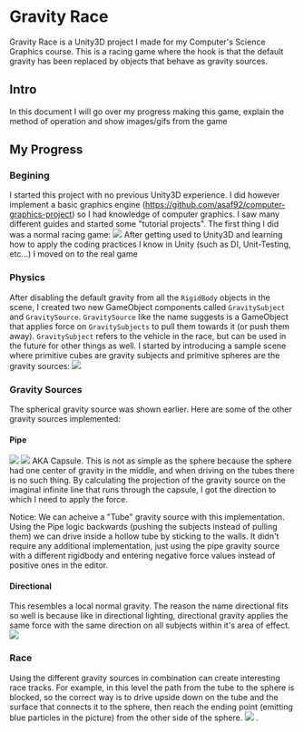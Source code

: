 # Gravity Race

Gravity Race is a Unity3D project I made for my Computer's Science Graphics course. 
This is a racing game where the hook is that the default gravity has been replaced by objects that behave as gravity sources.

## Intro
In this document I will go over my progress making this game, explain the method of operation and show images/gifs from the game

## My Progress
### Begining
I started this project with no previous Unity3D experience. I did however implement a basic graphics engine (https://github.com/asaf92/computer-graphics-project) so I had knowledge of computer graphics.
I saw many different guides and started some "tutorial projects". The first thing I did was a normal racing game:
![](https://i.ibb.co/c6z5G6d/image.png)
After getting used to Unity3D and learning how to apply the coding practices I know in Unity (such as DI, Unit-Testing, etc...) I moved on to the real game

### Physics
After disabling the default gravity from all the `RigidBody` objects in the scene, I created two new GameObject components called `GravitySubject` and `GravitySource`.
`GravitySource` like the name suggests is a GameObject that applies force on `GravitySubjects` to pull them towards it (or push them away). `GravitySubject` refers to the vehicle in the race, but can be used in the future for other things as well.
I started by introducing a sample scene where primitive cubes are gravity subjects and primitive spheres are the gravity sources:
![](https://i.ibb.co/xXSJ7df/gravity.gif)

### Gravity Sources
The spherical gravity source was shown earlier. Here are some of the other gravity sources implemented:

#### Pipe
![](https://i.ibb.co/pWFz2L8/image.png)
![](https://i.ibb.co/3CN8HV9/image.png)
AKA Capsule.
This is not as simple as the sphere because the sphere had one center of gravity in the middle, and when driving on the tubes there is no such thing. 
By calculating the projection of the gravity source on the imaginal infinite line that runs through the capsule, I got the direction to which I need to apply the force.

Notice: We can acheive a "Tube" gravity source with this implementation. Using the Pipe logic backwards (pushing the subjects instead of pulling them) we can drive inside a hollow tube by sticking to the walls. It didn't require any additional implementation, just using the pipe gravity source with a different rigidbody and entering negative force values instead of positive ones in the editor.

#### Directional
This resembles a local normal gravity. The reason the name directional fits so well is because like in directional lighting, directional gravity applies the same force with the same direction on all subjects within it's area of effect.
![](https://i.ibb.co/yWfMSLX/joebiden.gif)

### Race
Using the different gravity sources in combination can create interesting race tracks. For example, in this level the path from the tube to the sphere is blocked, so the correct way is to drive upside down on the tube and the surface that connects it to the sphere, then reach the ending point (emitting blue particles in the picture) from the other side of the sphere.
![](https://i.ibb.co/KLfvZ9p/image.png)
.
